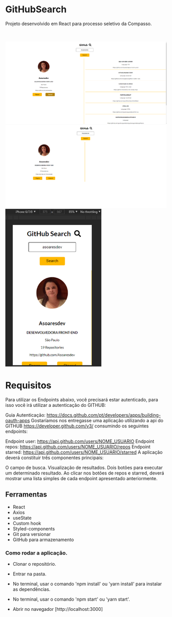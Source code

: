 # GitHubSearch
Projeto desenvolvido em React para processo seletivo da Compasso.
<br />


<br />
<br />

<img src="https://github.com/Asoaresdev/GitHubSearch/blob/main/image_readme/Captura%20de%20tela%202021-06-27%20070435.png" width="1000">

<img src="https://github.com/Asoaresdev/GitHubSearch/blob/main/image_readme/Capturar.PNG" width="1000">

<img src="https://github.com/Asoaresdev/GitHubSearch/blob/main/image_readme/Captura%20de%20tela%202021-06-28%20172303.png" width="300">


# Requisitos
Para utilizar os Endpoints abaixo, você precisará estar autenticado, para isso você irá utilizar a autenticação do GITHUB:

Guia Autenticação: https://docs.github.com/pt/developers/apps/building-oauth-apps
Gostaríamos nos entregasse uma aplicação utilizando a api do GITHUB https://developer.github.com/v3/ consumindo os seguintes endpoints:

Endpoint user: https://api.github.com/users/NOME_USUARIO
Endpoint repos: https://api.github.com/users/NOME_USUARIO/repos
Endpoint starred: https://api.github.com/users/NOME_USUARIO/starred
A aplicação deverá constituir três componentes principais:

O campo de busca.
Visualização de resultados.
Dois botões para executar um determinado resultado.
Ao clicar nos botões de repos e starred, deverá mostrar uma lista simples de cada endpoint apresentado anteriormente.

## Ferramentas
- React
- Axios
- useState
- Custom hook
- Styled-components
- Git para versionar
- GitHub para armazenamento

### Como rodar a aplicação.
- Clonar o repositório.

- Entrar na pasta.

- No terminal, usar o comando 'npm install' ou 'yarn install' para instalar as dependências.

- No terminal, usar o comando 'npm start' ou 'yarn start'.

- Abrir no navegador [http://localhost:3000]

